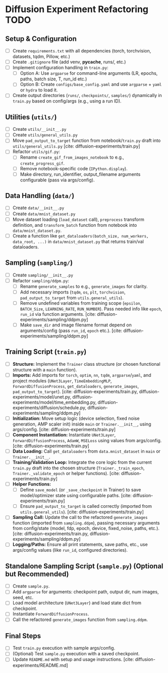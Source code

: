 # Diffusion Experiment Refactoring TODO

## Setup & Configuration
- [ ] Create `requirements.txt` with all dependencies (torch, torchvision, datasets, tqdm, Pillow, etc.)
- [ ] Create `.gitignore` file (add venv, __pycache__, runs/, etc.)
- [ ] Implement configuration handling in `train.py`:
    - [ ] Option A: Use `argparse` for command-line arguments (LR, epochs, paths, batch size, T, run_id etc.)
    - [ ] Option B: Create `configs/base_config.yaml` and use `argparse` + `yaml` or `hydra` to load it.
- [ ] Create output directories (`runs/`, `checkpoints/`, `samples/`) dynamically in `train.py` based on config/args (e.g., using a run ID).

## Utilities (`utils/`)
- [ ] Create `utils/__init__.py`
- [ ] Create `utils/general_utils.py`
- [ ] Move `pad_output_to_target` function from notebook/`train.py` draft into `utils/general_utils.py` [cite: diffusion-experiments/train.py]
- [ ] Refactor `utils/gif.py`:
    - [ ] Rename `create_gif_from_images_notebook` to e.g., `create_progress_gif`.
    - [ ] Remove notebook-specific code (`IPython.display`).
    - [ ] Make directory, run_identifier, output_filename arguments configurable (pass via args/config).

## Data Handling (`data/`)
- [ ] Create `data/__init__.py`
- [ ] Create `data/mnist_dataset.py`
- [ ] Move dataset loading (`load_dataset` call), `preprocess` transform definition, and `transform_batch` function from notebook into `data/mnist_dataset.py`.
- [ ] Create a function like `get_dataloaders(batch_size, num_workers, data_root, ...)` in `data/mnist_dataset.py` that returns train/val dataloaders.

## Sampling (`sampling/`)
- [ ] Create `sampling/__init__.py`
- [ ] Refactor `sampling/ddpm.py`:
    - [ ] Rename `generate_samples` to e.g., `generate_images` for clarity.
    - [ ] Add necessary imports (`tqdm`, `os`, `plt`, `torchvision`, `pad_output_to_target` from `utils.general_utils`).
    - [ ] Remove undefined variables from training scope (`epsilon`, `BATCH_Size`, `LEARNING_RATE`, `RUN_NUMBER`). Pass needed info like `epoch`, `run_id` via function arguments. [cite: diffusion-experiments/sampling/ddpm.py]
    - [ ] Make `save_dir` and image filename format depend on arguments/config (pass `run_id`, `epoch` etc.). [cite: diffusion-experiments/sampling/ddpm.py]

## Training Script (`train.py`)
- [ ] **Structure:** Implement the `Trainer` class structure (or chosen functional structure with a `main` function).
- [ ] **Imports:** Add imports for `torch`, `optim`, `nn`, `tqdm`, `argparse`/`yaml`, and project modules (`UNet3Layer`, `TimeEmbeddingMLP`, `ForwardDiffusionProcess`, `get_dataloaders`, `generate_images`, `pad_output_to_target`). [cite: diffusion-experiments/train.py, diffusion-experiments/model/unet.py, diffusion-experiments/model/time_embedding.py, diffusion-experiments/diffusion/schedule.py, diffusion-experiments/sampling/ddpm.py]
- [ ] **Initialization:** Move setup logic (device selection, fixed noise generation, AMP scaler init) inside `main` or `Trainer.__init__`, using args/config. [cite: diffusion-experiments/train.py]
- [ ] **Component Instantiation:** Instantiate `UNet3Layer`, `ForwardDiffusionProcess`, `AdamW`, `MSELoss` using values from args/config. [cite: diffusion-experiments/train.py]
- [ ] **Data Loading:** Call `get_dataloaders` from `data.mnist_dataset` in `main` or `Trainer.__init__`.
- [ ] **Training/Validation Loop:** Integrate the core logic from the current `train.py` draft into the chosen structure (`Trainer._train_epoch`, `Trainer._validate_epoch` or helper functions). [cite: diffusion-experiments/train.py]
- [ ] **Helper Functions:**
    - [ ] Define `save_model` (or `_save_checkpoint` in Trainer) to save model/optimizer state using configurable paths. [cite: diffusion-experiments/train.py]
    - [ ] Ensure `pad_output_to_target` is called correctly (imported from `utils.general_utils`). [cite: diffusion-experiments/train.py]
- [ ] **Sampling Call:** Update the call to the refactored `generate_images` function (imported from `sampling.ddpm`), passing necessary arguments from config/state (model, fdp, epoch, device, fixed_noise, paths, etc.). [cite: diffusion-experiments/train.py, diffusion-experiments/sampling/ddpm.py]
- [ ] **Logging/Paths:** Ensure all print statements, save paths, etc., use args/config values (like `run_id`, configured directories).

## Standalone Sampling Script (`sample.py`) (Optional but Recommended)
- [ ] Create `sample.py`.
- [ ] Add `argparse` for arguments: checkpoint path, output dir, num images, seed, etc.
- [ ] Load model architecture (`UNet3Layer`) and load state dict from checkpoint.
- [ ] Instantiate `ForwardDiffusionProcess`.
- [ ] Call the refactored `generate_images` function from `sampling.ddpm`.

## Final Steps
- [ ] Test `train.py` execution with sample args/config.
- [ ] (Optional) Test `sample.py` execution with a saved checkpoint.
- [ ] Update `README.md` with setup and usage instructions. [cite: diffusion-experiments/README.md]